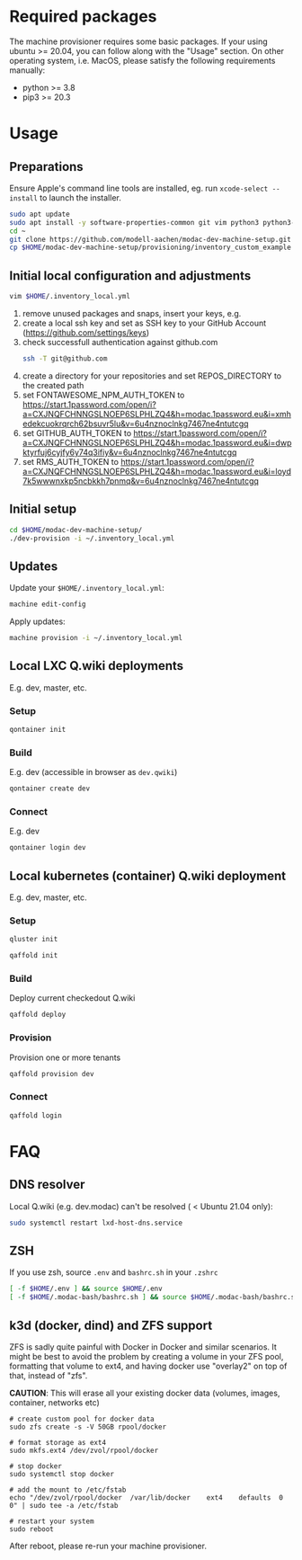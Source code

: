 # Required packages
The machine provisioner requires some basic packages.
If your using ubuntu >= 20.04, you can follow along with the "Usage" section. On other operating system, i.e. MacOS, please satisfy the following requirements manually:

* python >= 3.8
* pip3 >= 20.3

# Usage

## Preparations

Ensure Apple's command line tools are installed, eg. run `xcode-select --install` to launch the installer.

```BASH
sudo apt update
sudo apt install -y software-properties-common git vim python3 python3-pip python-is-python3
cd ~
git clone https://github.com/modell-aachen/modac-dev-machine-setup.git
cp $HOME/modac-dev-machine-setup/provisioning/inventory_custom_example.yml $HOME/.inventory_local.yml
```
## Initial local configuration and adjustments
```BASH
vim $HOME/.inventory_local.yml
```
1) remove unused packages and snaps, insert your keys, e.g.
2) create a local ssh key and set as SSH key to your GitHub Account (https://github.com/settings/keys)
3) check successfull authentication against github.com
    ```bash
    ssh -T git@github.com
    ```
3) create a directory for your repositories and set REPOS_DIRECTORY to the created path
4) set FONTAWESOME_NPM_AUTH_TOKEN to https://start.1password.com/open/i?a=CXJNQFCHNNGSLNOEP6SLPHLZQ4&h=modac.1password.eu&i=xmhedekcuokrqrch62bsuvr5lu&v=6u4nznoclnkg7467ne4ntutcgq
5) set GITHUB_AUTH_TOKEN to https://start.1password.com/open/i?a=CXJNQFCHNNGSLNOEP6SLPHLZQ4&h=modac.1password.eu&i=dwpktyrfuj6cyjfy6y74q3ifiy&v=6u4nznoclnkg7467ne4ntutcgq
6) set RMS_AUTH_TOKEN to https://start.1password.com/open/i?a=CXJNQFCHNNGSLNOEP6SLPHLZQ4&h=modac.1password.eu&i=loyd7k5wwwnxkp5ncbkkh7pnmq&v=6u4nznoclnkg7467ne4ntutcgq

## Initial setup
```BASH
cd $HOME/modac-dev-machine-setup/
./dev-provision -i ~/.inventory_local.yml
```

## Updates
Update your `$HOME/.inventory_local.yml`:
```BASH
machine edit-config
```

Apply updates:
```BASH
machine provision -i ~/.inventory_local.yml
```

## Local LXC Q.wiki deployments
E.g. dev, master, etc.
### Setup
```BASH
qontainer init
```

### Build
E.g. dev (accessible in browser as `dev.qwiki`)
```BASH
qontainer create dev
```

### Connect
E.g. dev
```BASH
qontainer login dev
```

## Local kubernetes (container) Q.wiki deployment
E.g. dev, master, etc.
### Setup
```BASH
qluster init

qaffold init
```

### Build
Deploy current checkedout Q.wiki
```BASH
qaffold deploy
```

### Provision
Provision one or more tenants
```BASH
qaffold provision dev
```

### Connect
```BASH
qaffold login
```

# FAQ
## DNS resolver
Local Q.wiki (e.g. dev.modac) can't be resolved  ( < Ubuntu 21.04 only):

```BASH
sudo systemctl restart lxd-host-dns.service
```
## ZSH
If you use zsh, source `.env` and `bashrc.sh` in your `.zshrc`
```BASH
[ -f $HOME/.env ] && source $HOME/.env
[ -f $HOME/.modac-bash/bashrc.sh ] && source $HOME/.modac-bash/bashrc.sh
```

## k3d (docker, dind) and ZFS support
ZFS is sadly quite painful with Docker in Docker and similar scenarios. It might be best to avoid the problem by creating a volume in your ZFS pool, formatting that volume to ext4, and having docker use "overlay2" on top of that, instead of "zfs".

**CAUTION**: This will erase all your existing docker data (volumes, images, container, networks etc)

```
# create custom pool for docker data
sudo zfs create -s -V 50GB rpool/docker

# format storage as ext4
sudo mkfs.ext4 /dev/zvol/rpool/docker

# stop docker
sudo systemctl stop docker

# add the mount to /etc/fstab
echo "/dev/zvol/rpool/docker  /var/lib/docker    ext4    defaults  0   0" | sudo tee -a /etc/fstab

# restart your system
sudo reboot
```

After reboot, please re-run your machine provisioner.
